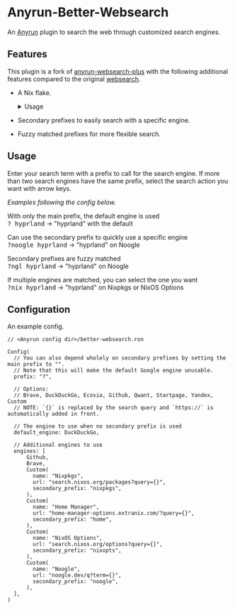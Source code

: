 # Anyrun-Better-Websearch
An [Anyrun](https://github.com/Kirottu/anyrun) plugin to search the web through customized search engines.

## Features
This plugin is a fork of [anyrun-websearch-plus](https://github.com/kuokuo123/anyrun-websearch-plus) with the following additional features compared to the original [websearch](https://github.com/Kirottu/anyrun/tree/master/plugins/websearch).

- A Nix flake.
  <details>
  <summary>Usage</summary>

  ### Add to the flake
  ```Nix
    # flake.nix
    # ...
    inputs = {
      anyrun-better-websearch.url = "github:PierreBorine/anyrun-better-websearch";
    };
    # ...
  ```

  ### Use the package
  ```Nix
    # home.nix
    # ...
    programs.anyrun.config.plugins = [
      inputs.anyrun-better-websearch.packages.${pkgs.system}.default
    ];
    # ...
  ```

  </details>
- Secondary prefixes to easily search with a specific engine.
- Fuzzy matched prefixes for more flexible search.

## Usage

Enter your search term with a prefix to call for the search engine. If more than two search engines have the same prefix, select the search action you want with arrow keys.

*Examples following the config below.*

With only the main prefix, the default engine is used<br>
<kbd>? hyprland</kbd> → "hyprland" with the default

Can use the secondary prefix to quickly use a specific engine<br>
<kbd>?noogle hyprland</kbd> → "hyprland" on Noogle

Secondary prefixes are fuzzy matched<br>
<kbd>?ngl hyprland</kbd> → "hyprland" on Noogle

If multiple engines are matched, you can select the one you want<br>
<kbd>?nix hyprland</kbd> → "hyprland" on Nixpkgs or NixOS Options

## Configuration

An example config.

```ron
// <Anyrun config dir>/better-websearch.ron

Config(
  // You can also depend wholely on secondary prefixes by setting the main prefix to "".
  // Note that this will make the default Google engine unusable.
  prefix: "?",

  // Options:
  // Brave, DuckDuckGo, Ecosia, Github, Qwant, Startpage, Yandex, Custom
  // NOTE: `{}` is replaced by the search query and `https://` is automatically added in front.

  // The engine to use when no secondary prefix is used
  default_engine: DuckDuckGo,

  // Additional engines to use
  engines: [
      Github,
      Brave,
      Custom(
        name: "Nixpkgs",
        url: "search.nixos.org/packages?query={}",
        secondary_prefix: "nixpkgs",
      ),
      Custom(
        name: "Home Manager",
        url: "home-manager-options.extranix.com/?query={}",
        secondary_prefix: "home",
      ),
      Custom(
        name: "NixOS Options",
        url: "search.nixos.org/options?query={}",
        secondary_prefix: "nixopts",
      ),
      Custom(
        name: "Noogle",
        url: "noogle.dev/q?term={}",
        secondary_prefix: "noogle",
      ),
  ],
)
```

